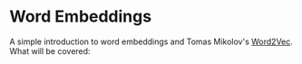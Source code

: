 # Word Embeddings
A simple introduction to word embeddings and Tomas Mikolov's [Word2Vec](https://papers.nips.cc/paper/5021-distributed-representations-of-words-and-phrases-and-their-compositionality.pdf). What will be covered:
